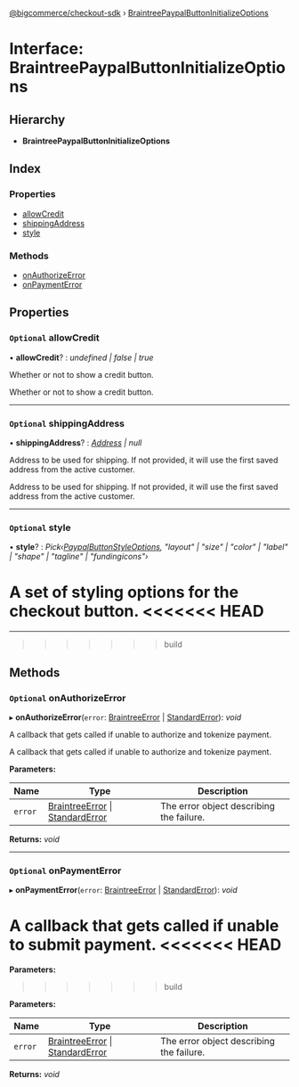 [@bigcommerce/checkout-sdk](../README.md) › [BraintreePaypalButtonInitializeOptions](braintreepaypalbuttoninitializeoptions.md)

# Interface: BraintreePaypalButtonInitializeOptions

## Hierarchy

* **BraintreePaypalButtonInitializeOptions**

## Index

### Properties

* [allowCredit](braintreepaypalbuttoninitializeoptions.md#optional-allowcredit)
* [shippingAddress](braintreepaypalbuttoninitializeoptions.md#optional-shippingaddress)
* [style](braintreepaypalbuttoninitializeoptions.md#optional-style)

### Methods

* [onAuthorizeError](braintreepaypalbuttoninitializeoptions.md#optional-onauthorizeerror)
* [onPaymentError](braintreepaypalbuttoninitializeoptions.md#optional-onpaymenterror)

## Properties

### `Optional` allowCredit

• **allowCredit**? : *undefined | false | true*

Whether or not to show a credit button.

Whether or not to show a credit button.

___

### `Optional` shippingAddress

• **shippingAddress**? : *[Address](address.md) | null*

Address to be used for shipping.
If not provided, it will use the first saved address from the active customer.

Address to be used for shipping. If not provided, it will use the first saved address from the active customer.

___

### `Optional` style

• **style**? : *Pick‹[PaypalButtonStyleOptions](paypalbuttonstyleoptions.md), "layout" | "size" | "color" | "label" | "shape" | "tagline" | "fundingicons"›*

A set of styling options for the checkout button.
<<<<<<< HEAD
=======

___
>>>>>>> build

## Methods

### `Optional` onAuthorizeError

▸ **onAuthorizeError**(`error`: [BraintreeError](braintreeerror.md) | [StandardError](../classes/standarderror.md)): *void*

A callback that gets called if unable to authorize and tokenize payment.

A callback that gets called if unable to authorize and tokenize payment.

**Parameters:**

Name | Type | Description |
------ | ------ | ------ |
`error` | [BraintreeError](braintreeerror.md) &#124; [StandardError](../classes/standarderror.md) | The error object describing the failure.  |

**Returns:** *void*

___

### `Optional` onPaymentError

▸ **onPaymentError**(`error`: [BraintreeError](braintreeerror.md) | [StandardError](../classes/standarderror.md)): *void*

A callback that gets called if unable to submit payment.
<<<<<<< HEAD
=======

**Parameters:**
>>>>>>> build

**Parameters:**

Name | Type | Description |
------ | ------ | ------ |
`error` | [BraintreeError](braintreeerror.md) &#124; [StandardError](../classes/standarderror.md) | The error object describing the failure.  |

**Returns:** *void*

